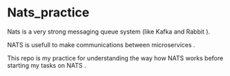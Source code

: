 # Nats_practice

Nats is a very strong messaging queue system (like Kafka and Rabbit ). 

NATS is usefull to make communications between microservices . 

This repo is my practice for understanding the way how NATS works before starting my tasks on NATS  . 

